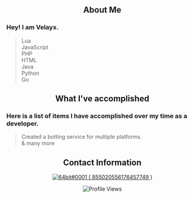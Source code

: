 <p align="center">
 <h2 align="center">About Me</h2>
</p>

### Hey! I am Velayx.

> Lua<br>
> JavaScript<br>
> PHP<br>
> HTML<br>
> Java<br>
> Python<br>
> Go

<p align="center">
 <h2 align="center">What I've accomplished</h2>
</p>

### Here is a list of items I have accomplished over my time as a developer.

> Created a botting service for multiple platforms.<br>
> & many more

<p align="center">
<h2 align="center">Contact Information</h2>
</p>


<p align="center">
  <a href="https://discord.com/users/1007206443063189506">
     <img src="https://discord.c99.nl/widget/theme-4/1007206443063189506.png" alt="64bit#0001 ( 855020556176457749 )"/>
       </a>
</p>

<p align="center" ## Me <img src= "https://cdn.discordapp.com/emojis/894175687878017055.png?size=80" alt='stats' width="20px">

<p align="center"> <img src="https://gpvc.arturio.dev/velayius" alt="Profile Views" /> </p>
